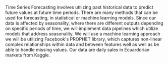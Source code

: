 Time Series Forecasting involves utilizing past historical data to predict future values at future time periods. There are many methods that can be used for forecasting, in statistical or machine learning models.
Since our data is affected by seasonality, where there are different outputs depending on specific periods of time, we will implement data pipelines which utilize models that address seasonality. We will use a machine learning approach we will be utilizing Facebook's PROPHET library,
which captures non-linear complex relationships within data and between features well as well as be able to handle missing values.
Our data are daily sales in Ecuardorian markets from Kaggle.
